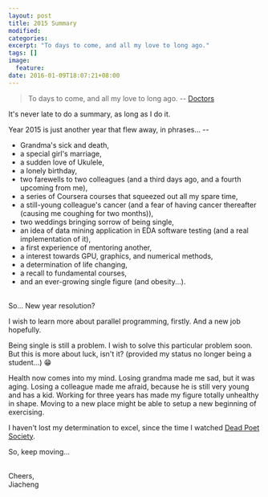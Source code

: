 ```yaml
---
layout: post
title: 2015 Summary
modified:
categories: 
excerpt: "To days to come, and all my love to long ago."
tags: []
image:
  feature:
date: 2016-01-09T18:07:21+08:00
---
```


> To days to come, and all my love to long ago. -- [Doctors](https://en.wikipedia.org/wiki/Time_Crash)


It's never late to do a summary, as long as I do it.

Year 2015 is just another year that flew away, in phrases... --

  * Grandma's sick and death,
  * a special girl's marriage,
  * a sudden love of Ukulele,
  * a lonely birthday,
  * two farewells to two colleagues (and a third days ago, and a fourth upcoming from me), 
  * a series of Coursera courses that squeezed out all my spare time,
  * a still-young colleague's cancer (and a fear of having cancer thereafter (causing me coughing for two months)),
  * two weddings bringing sorrow of being single,
  * an idea of data mining application in EDA software testing (and a real implementation of it),
  * a first experience of mentoring another,
  * a interest towards GPU, graphics, and numerical methods,
  * a determination of life changing,
  * a recall to fundamental courses,
  * and an ever-growing single figure (and obesity...).

<br>
So... New year resolution?

I wish to learn more about parallel programming, firstly. And a new job hopefully.

Being single is still a problem. I wish to solve this particular problem soon. But this is more about luck, isn't it? (provided my status no longer being a student...) :grin:

Health now comes into my mind. Losing grandma made me sad, but it was aging. Losing a colleague made me afraid, because he is still very young and has a kid.
Working for three years has made my figure totally unhealthy in shape. Moving to a new place might be able to setup a new beginning of exercising.

I haven't lost my determination to excel, since the time I watched [Dead Poet Society](https://en.wikipedia.org/wiki/Dead_Poets_Society).


So, keep moving...

<br>
Cheers,<br>
Jiacheng




